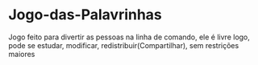 # Jogo-das-Palavrinhas

Jogo feito para divertir as pessoas na linha de comando, ele é livre logo, pode se estudar, modificar, redistribuir(Compartilhar), sem restrições maiores

